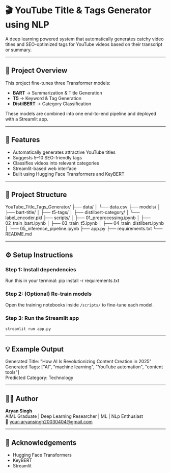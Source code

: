 
# 🎬 YouTube Title & Tags Generator using NLP

A deep learning powered system that automatically generates catchy video titles and SEO-optimized tags for YouTube videos based on their transcript or summary.

---

## 🧠 Project Overview

This project fine-tunes three Transformer models:
- **BART** → Summarization & Title Generation
- **T5** → Keyword & Tag Generation
- **DistilBERT** → Category Classification

These models are combined into one end-to-end pipeline and deployed with a Streamlit app.

---

## 🚀 Features
- Automatically generates attractive YouTube titles
- Suggests 5–10 SEO-friendly tags
- Classifies videos into relevant categories
- Streamlit-based web interface
- Built using Hugging Face Transformers and KeyBERT

---

## 📁 Project Structure

YouTube_Title_Tags_Generator/
├── data/
│   └── data.csv
├── models/
│   ├── bart-title/
│   ├── t5-tags/
│   ├── distilbert-category/
│   └── label_encoder.pkl
├── scripts/
│   ├── 01_preprocessing.ipynb
│   ├── 02_train_bart.ipynb
│   ├── 03_train_t5.ipynb
│   ├── 04_train_distilbert.ipynb
│   └── 05_inference_pipeline.ipynb
├── app.py
├── requirements.txt
└── README.md

---

## ⚙️ Setup Instructions

### Step 1: Install dependencies
Run this in your terminal:
    pip install -r requirements.txt

### Step 2: (Optional) Re-train models
Open the training notebooks inside `/scripts/` to fine-tune each model.

### Step 3: Run the Streamlit app
    streamlit run app.py

---

## 💡 Example Output
Generated Title: "How AI Is Revolutionizing Content Creation in 2025"  
Generated Tags: ["AI", "machine learning", "YouTube automation", "content tools"]  
Predicted Category: Technology

---

## 👨‍💻 Author
**Aryan Singh**  
AIML Graduate | Deep Learning Researcher | ML | NLp Enthusiast  
📧 your-aryansingh20030404@gmail.com

---

## 🙌 Acknowledgements
- Hugging Face Transformers  
- KeyBERT  
- Streamlit
